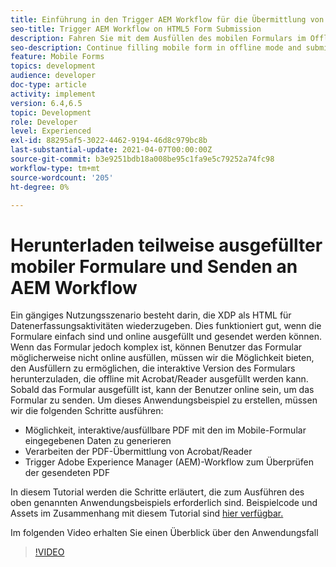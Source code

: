 ```yaml
---
title: Einführung in den Trigger AEM Workflow für die Übermittlung von HTML5-Formularen
seo-title: Trigger AEM Workflow on HTML5 Form Submission
description: Fahren Sie mit dem Ausfüllen des mobilen Formulars im Offline-Modus fort und senden Sie das mobile Formular an den Trigger AEM Workflow
seo-description: Continue filling mobile form in offline mode and submit mobile form to trigger AEM workflow
feature: Mobile Forms
topics: development
audience: developer
doc-type: article
activity: implement
version: 6.4,6.5
topic: Development
role: Developer
level: Experienced
exl-id: 88295af5-3022-4462-9194-46d8c979bc8b
last-substantial-update: 2021-04-07T00:00:00Z
source-git-commit: b3e9251bdb18a008be95c1fa9e5c79252a74fc98
workflow-type: tm+mt
source-wordcount: '205'
ht-degree: 0%

---
```


# Herunterladen teilweise ausgefüllter mobiler Formulare und Senden an AEM Workflow

Ein gängiges Nutzungsszenario besteht darin, die XDP als HTML für Datenerfassungsaktivitäten wiederzugeben. Dies funktioniert gut, wenn die Formulare einfach sind und online ausgefüllt und gesendet werden können. Wenn das Formular jedoch komplex ist, können Benutzer das Formular möglicherweise nicht online ausfüllen, müssen wir die Möglichkeit bieten, den Ausfüllern zu ermöglichen, die interaktive Version des Formulars herunterzuladen, die offline mit Acrobat/Reader ausgefüllt werden kann. Sobald das Formular ausgefüllt ist, kann der Benutzer online sein, um das Formular zu senden.
Um dieses Anwendungsbeispiel zu erstellen, müssen wir die folgenden Schritte ausführen:

* Möglichkeit, interaktive/ausfüllbare PDF mit den im Mobile-Formular eingegebenen Daten zu generieren
* Verarbeiten der PDF-Übermittlung von Acrobat/Reader
* Trigger Adobe Experience Manager (AEM)-Workflow zum Überprüfen der gesendeten PDF

In diesem Tutorial werden die Schritte erläutert, die zum Ausführen des oben genannten Anwendungsbeispiels erforderlich sind. Beispielcode und Assets im Zusammenhang mit diesem Tutorial sind [hier verfügbar.](part-four.md)

Im folgenden Video erhalten Sie einen Überblick über den Anwendungsfall

>[!VIDEO](https://video.tv.adobe.com/v/29677?quality=12&learn=on)
